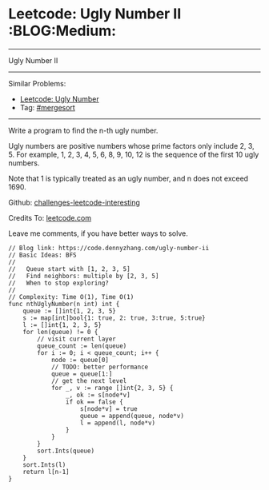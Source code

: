 # Leetcode: Ugly Number II     :BLOG:Medium:


---

Ugly Number II  

---

Similar Problems:  
-   [Leetcode: Ugly Number](https://code.dennyzhang.com/ugly-number)
-   Tag: [#mergesort](https://code.dennyzhang.com/tag/mergesort)

---

Write a program to find the n-th ugly number.  

Ugly numbers are positive numbers whose prime factors only include 2, 3, 5. For example, 1, 2, 3, 4, 5, 6, 8, 9, 10, 12 is the sequence of the first 10 ugly numbers.  

Note that 1 is typically treated as an ugly number, and n does not exceed 1690.  

Github: [challenges-leetcode-interesting](https://github.com/DennyZhang/challenges-leetcode-interesting/tree/master/ugly-number-ii)  

Credits To: [leetcode.com](https://leetcode.com/problems/ugly-number-ii/description/)  

Leave me comments, if you have better ways to solve.  

    // Blog link: https://code.dennyzhang.com/ugly-number-ii
    // Basic Ideas: BFS
    //
    //   Queue start with [1, 2, 3, 5]
    //   Find neighbors: multiple by [2, 3, 5]
    //   When to stop exploring?
    //
    // Complexity: Time O(1), Time O(1)
    func nthUglyNumber(n int) int {
        queue := []int{1, 2, 3, 5}
        s := map[int]bool{1: true, 2: true, 3:true, 5:true}
        l := []int{1, 2, 3, 5}
        for len(queue) != 0 {
            // visit current layer
            queue_count := len(queue)
            for i := 0; i < queue_count; i++ {
                node := queue[0]
                // TODO: better performance
                queue = queue[1:]
                // get the next level
                for _, v := range []int{2, 3, 5} {
                    _, ok := s[node*v]
                    if ok == false {
                        s[node*v] = true
                        queue = append(queue, node*v)
                        l = append(l, node*v)
                    }
                }
            }
            sort.Ints(queue)
        }
        sort.Ints(l)
        return l[n-1]
    }